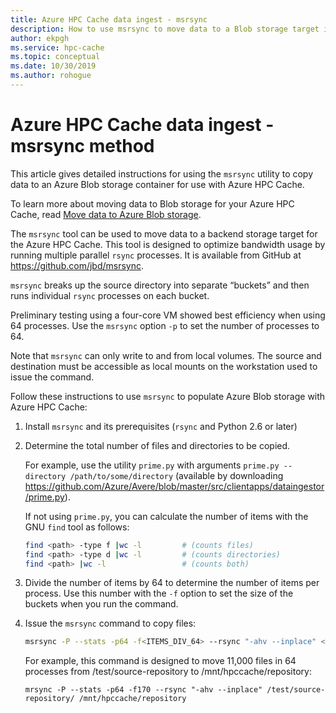 ```yaml
---
title: Azure HPC Cache data ingest - msrsync
description: How to use msrsync to move data to a Blob storage target in Azure HPC Cache
author: ekpgh
ms.service: hpc-cache
ms.topic: conceptual
ms.date: 10/30/2019
ms.author: rohogue
---
```


# Azure HPC Cache data ingest - msrsync method

This article gives detailed instructions for using the ``msrsync`` utility to copy data to an Azure Blob storage container for use with Azure HPC Cache.

To learn more about moving data to Blob storage for your Azure HPC Cache, read [Move data to Azure Blob storage](hpc-cache-ingest.md).

The ``msrsync`` tool can be used to move data to a backend storage target for the Azure HPC Cache. This tool is designed to optimize bandwidth usage by running multiple parallel ``rsync`` processes. It is available from GitHub at https://github.com/jbd/msrsync.

``msrsync`` breaks up the source directory into separate “buckets” and then runs individual ``rsync`` processes on each bucket.

Preliminary testing using a four-core VM showed best efficiency when using 64 processes. Use the ``msrsync`` option ``-p`` to set the number of processes to 64.

Note that ``msrsync`` can only write to and from local volumes. The source and destination must be accessible as local mounts on the workstation used to issue the command.

Follow these instructions to use ``msrsync`` to populate Azure Blob storage with Azure HPC Cache:

1. Install ``msrsync`` and its prerequisites (``rsync`` and Python 2.6 or later)
1. Determine the total number of files and directories to be copied.

   For example, use the utility ``prime.py`` with arguments ```prime.py --directory /path/to/some/directory``` (available by downloading <https://github.com/Azure/Avere/blob/master/src/clientapps/dataingestor/prime.py>).

   If not using ``prime.py``, you can calculate the number of items with the GNU ``find`` tool as follows:

   ```bash
   find <path> -type f |wc -l         # (counts files)
   find <path> -type d |wc -l         # (counts directories)
   find <path> |wc -l                 # (counts both)
   ```

1. Divide the number of items by 64 to determine the number of items per process. Use this number with the ``-f`` option to set the size of the buckets when you run the command.

1. Issue the ``msrsync`` command to copy files:

   ```bash
   msrsync -P --stats -p64 -f<ITEMS_DIV_64> --rsync "-ahv --inplace" <SOURCE_PATH> <DESTINATION_PATH>
   ```

   For example, this command is designed to move 11,000 files in 64 processes from /test/source-repository to /mnt/hpccache/repository:

   ``mrsync -P --stats -p64 -f170 --rsync "-ahv --inplace" /test/source-repository/ /mnt/hpccache/repository``
